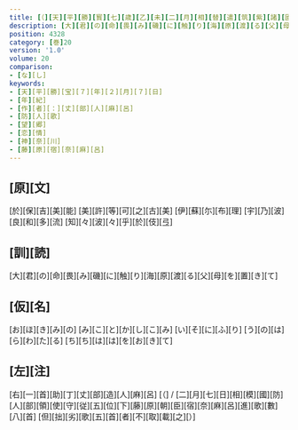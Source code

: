 ```yaml
---
title: [（][天][平][勝][寳][七][歳][乙][未][二][月][相][替][遣][筑][紫][諸][國][防][人][等][歌][）]
description: [大][君][の][命][畏][み][磯][に][触][り][海][原][渡][る][父][母][を][置][き][て]
position: 4328
category: [巻]20
version: '1.0'
volume: 20
comparison:
- [な][し]
keywords:
- [天][平][勝][宝][７][年][２][月][７][日]
- [年][紀]
- [作][者][：][丈][部][人][麻][呂]
- [防][人][歌]
- [望][郷]
- [恋][情]
- [神][奈][川]
- [藤][原][宿][奈][麻][呂]
---
```


## [原][文]

[於][保][吉][美][能] [美][許][等][可][之][古][美] [伊][蘇][尓][布][理] [宇][乃][波][良][和][多][流] [知][々][波][々][乎][於][伎][弖]

## [訓][読]

[大][君][の][命][畏][み][磯][に][触][り][海][原][渡][る][父][母][を][置][き][て]

## [仮][名]

[お][ほ][き][み][の] [み][こ][と][か][し][こ][み] [い][そ][に][ふ][り] [う][の][は][ら][わ][た][る] [ち][ち][は][は][を][お][き][て]

## [左][注]

[右][一][首][助][丁][丈][部][造][人][麻][呂] [（] / [二][月][七][日][相][模][國][防][人][部][領][使][守][従][五][位][下][藤][原][朝][臣][宿][奈][麻][呂][進][歌][數][八][首] [但][拙][劣][歌][五][首][者][不][取][載][之][）]
